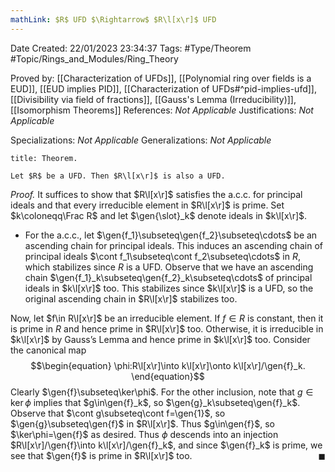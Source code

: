 ```yaml
---
mathLink: $R$ UFD $\Rightarrow$ $R\l[x\r]$ UFD
---
```


<div class="topSpace"></div>

Date Created: 22/01/2023 23:34:37
Tags: #Type/Theorem #Topic/Rings_and_Modules/Ring_Theory

Proved by: [[Characterization of UFDs]], [[Polynomial ring over fields is a EUD]], [[EUD implies PID]], [[Characterization of UFDs#^pid-implies-ufd]], [[Divisibility via field of fractions]], [[Gauss's Lemma (Irreducibility)]], [[Isomorphism Theorems]]
References: <i>Not Applicable</i>
Justifications: <i>Not Applicable</i>

Specializations: <i>Not Applicable</i>
Generalizations: <i>Not Applicable</i>

``` ad-Theorem
title: Theorem.

Let $R$ be a UFD. Then $R\l[x\r]$ is also a UFD.

```

<i>Proof.</i> It suffices to show that $R\l[x\r]$ satisfies the a.c.c. for principal ideals and that every irreducible element in $R\l[x\r]$ is prime. Set $k\coloneqq\Frac R$ and let $\gen{\slot}_k$ denote ideals in $k\l[x\r]$.
* For the a.c.c., let $\gen{f_1}\subseteq\gen{f_2}\subseteq\cdots$ be an ascending chain for principal ideals. This induces an ascending chain of principal ideals $\cont f_1\subseteq\cont f_2\subseteq\cdots$ in $R$, which stabilizes since $R$ is a UFD. Observe that we have an ascending chain $\gen{f_1}_k\subseteq\gen{f_2}_k\subseteq\cdots$ of principal ideals in $k\l[x\r]$ too. This stabilizes since $k\l[x\r]$ is a UFD, so the original ascending chain in $R\l[x\r]$ stabilizes too.

Now, let $f\in R\l[x\r]$ be an irreducible element. If $f\in R$ is constant, then it is prime in $R$ and hence prime in $R\l[x\r]$ too. Otherwise, it is irreducible in $k\l[x\r]$ by Gauss’s Lemma and hence prime in $k\l[x\r]$ too. Consider the canonical map
$$\begin{equation}
    \phi:R\l[x\r]\into k\l[x\r]\onto k\l[x\r]/\gen{f}_k.
\end{equation}$$
Clearly $\gen{f}\subseteq\ker\phi$. For the other inclusion, note that $g\in\ker\phi$ implies that $g\in\gen{f}_k$, so $\gen{g}_k\subseteq\gen{f}_k$. Observe that $\cont g\subseteq\cont f=\gen{1}$, so $\gen{g}\subseteq\gen{f}$ in $R\l[x\r]$. Thus $g\in\gen{f}$, so $\ker\phi=\gen{f}$ as desired. Thus $\phi$ descends into an injection $R\l[x\r]/\gen{f}\into k\l[x\r]/\gen{f}_k$, and since $\gen{f}_k$ is prime, we see that $\gen{f}$ is prime in $R\l[x\r]$ too.<span style="float:right;">$\blacksquare$</span>
